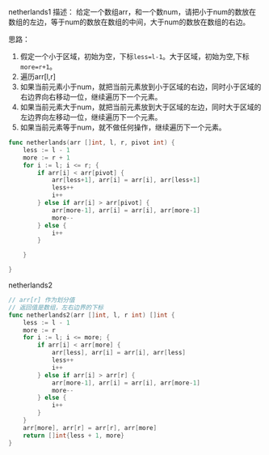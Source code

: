 netherlands1
描述：
给定一个数组arr，和一个数num，请把小于num的数放在数组的左边，等于num的数放在数组的中间，大于num的数放在数组的右边。

思路：
1. 假定一个小于区域，初始为空，下标`less=l-1`。大于区域，初始为空,下标`more=r+1`。
2. 遍历arr[l,r]
3. 如果当前元素小于num，就把当前元素放到小于区域的右边，同时小于区域的右边界向右移动一位，继续遍历下一个元素。
4. 如果当前元素大于num，就把当前元素放到大于区域的左边，同时大于区域的左边界向左移动一位，继续遍历下一个元素。
5. 如果当前元素等于num，就不做任何操作，继续遍历下一个元素。


```go
func netherlands(arr []int, l, r, pivot int) {
	less := l - 1
	more := r + 1
	for i := l; i <= r; {
		if arr[i] < arr[pivot] {
			arr[less+1], arr[i] = arr[i], arr[less+1]
			less++
			i++
		} else if arr[i] > arr[pivot] {
			arr[more-1], arr[i] = arr[i], arr[more-1]
			more--
		} else {
			i++
		}

	}

}

```



netherlands2

```go
// arr[r] 作为划分值
// 返回值是数组，左右边界的下标
func netherlands2(arr []int, l, r int) []int {
	less := l - 1
	more := r
	for i := l; i <= more; {
		if arr[i] < arr[more] {
			arr[less], arr[i] = arr[i], arr[less]
			less++
			i++
		} else if arr[i] > arr[r] {
			arr[more-1], arr[i] = arr[i], arr[more-1]
			more--
		} else {
			i++
		}
	}
	arr[more], arr[r] = arr[r], arr[more]
	return []int{less + 1, more}
}

```

